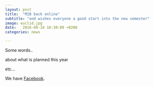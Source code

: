 ```yaml
---
layout: post
title:  "MIB back online"
subtitle: "and wishes everyone a good start into the new semester"
image: euclid.jpg
date:   2016-09-18 16:30:00 +0200
categories: news

---
```

Some words..

about what is planned this year

etc...

We have [Facebook][facebook_link].

[facebook_link]: http://facebook.com/KeAhnigWieDieIsch
